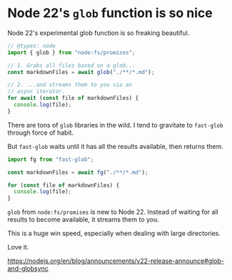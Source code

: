 # Node 22's `glob` function is so nice

Node 22's experimental glob function is so freaking beautiful.

```ts twoslash
// @types: node
import { glob } from "node:fs/promises";

// 1. Grabs all files based on a glob...
const markdownFiles = await glob("./**/*.md");

// 2. ...and streams them to you via an
// async iterator.
for await (const file of markdownFiles) {
  console.log(file);
}
```

There are tons of `glob` libraries in the wild. I tend to gravitate to `fast-glob` through force of habit.

But `fast-glob` waits until it has all the results available, then returns them.

```ts twoslash
import fg from "fast-glob";

const markdownFiles = await fg("./**/*.md");

for (const file of markdownFiles) {
  console.log(file);
}
```

`glob` from `node:fs/promises` is new to Node 22. Instead of waiting for all results to become available, it streams them to you.

This is a huge win speed, especially when dealing with large directories.

Love it.

https://nodejs.org/en/blog/announcements/v22-release-announce#glob-and-globsync
